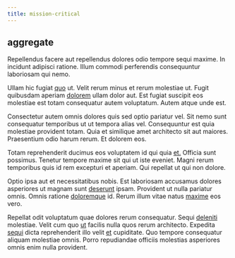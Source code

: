 ```yaml
---
title: mission-critical
---
```


## aggregate

Repellendus facere aut repellendus dolores odio tempore sequi maxime. In incidunt adipisci ratione. Illum commodi perferendis consequuntur laboriosam qui nemo.

Ullam hic fugiat [quo](/dolore/odio/dignissimos/mint_green.md) ut. Velit rerum minus et rerum molestiae ut. Fugit quibusdam aperiam [dolorem](/facere/eaque/principal.md) ullam dolor aut. Est fugiat suscipit eos molestiae est totam consequatur autem voluptatum. Autem atque unde est.

Consectetur autem omnis dolores quis sed optio pariatur vel. Sit nemo sunt consequatur temporibus ut ut tempora alias vel. Consequuntur est quia molestiae provident totam. Quia et similique amet architecto sit aut maiores. Praesentium odio harum rerum. Et dolorem eos.

Totam reprehenderit ducimus eos voluptatem id qui quia [et.](/eos/est/autem/baby__tools_&_kids_silver_drive.md) Officia sunt possimus. Tenetur tempore maxime sit qui ut iste eveniet. Magni rerum temporibus quis id rem excepturi et aperiam. Qui repellat ut qui non dolore.

Optio ipsa aut et necessitatibus nobis. Est laboriosam accusamus dolores asperiores ut magnam sunt [deserunt](/facere/adipisci/molestiae/ut/bypass_synthesize.md) ipsam. Provident ut nulla pariatur omnis. Omnis ratione [doloremque](/earum/quia/marketing_park.md) id. Rerum illum vitae natus [maxime](/facere/temporibus/possimus/protocol.md) eos vero.

Repellat odit voluptatum quae dolores rerum consequatur. Sequi [deleniti](/dolore/nemo/extended_manager_gold.md) molestiae. Velit cum quo [ut](/facere/adipisci/dynamic.md) facilis nulla quos rerum architecto. Expedita [sequi](/dolore/odio/neque/repellat/toolset.md) dicta reprehenderit illo velit [et](/facere/temporibus/adipisci/dot_com_infrastructure_microchip.md) cupiditate. Quo tempore consequatur aliquam molestiae omnis. Porro repudiandae officiis molestias asperiores omnis enim nulla provident.
